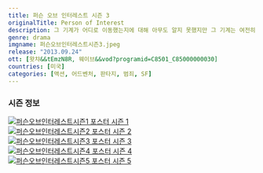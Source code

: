 ```yaml
---
title: 퍼슨 오브 인터레스트 시즌 3
originalTitle: Person of Interest
description: 그 기계가 어디로 이동했는지에 대해 아무도 알지 못했지만 그 기계는 여전히 핀치와 리스 단체, 그리고 그들의 새로운 파트너 루트와 연관이 되어 있었다. 아직 보호 시설에 있는 루트가 생각하기에 멍청해 보이는, 그리고 전화기를 포함한 그 어떤 기계 장치도 허락해주지 않는 그녀의 정신과 의사와 대면하는데 단기적인 문제를 가지고 있었다. HR의 잘못된 총격 사건으로 인해 순찰대로 강등당한 카터는 그녀만의 주요한 안건을 가지고 있었다. 또한 그녀는 이러한 것을 리스나 핀치에게 말하지 않았는데...
genre: drama
imgname: 퍼슨오브인터레스트시즌3.jpeg
release: "2013.09.24"
ott: [왓챠&&tEmzN8R, 웨이브&&vod?programid=C8501_C85000000030]
countries: [미국]
categories: [액션, 어드벤처, 판타지, 범죄, SF]
---
```


### 시즌 정보

<div class="season-list">
<div class="item">
<a href="/drama/퍼슨오브인터레스트시즌1" >
<img src="/poster/퍼슨오브인터레스트시즌1.jpeg" alt="퍼슨오브인터레스트시즌1 포스터 ">
시즌 1</a>
</div>

<div class="item">
<a href="/drama/퍼슨오브인터레스트시즌2" >
<img src="/poster/퍼슨오브인터레스트시즌2.jpeg" alt="퍼슨오브인터레스트시즌2 포스터 ">
시즌 2</a>
</div>

<div class="item">
<a href="/drama/퍼슨오브인터레스트시즌3" >
<img src="/poster/퍼슨오브인터레스트시즌3.jpeg" alt="퍼슨오브인터레스트시즌3 포스터 ">
시즌 3</a>
</div>

<div class="item">
<a href="/drama/퍼슨오브인터레스트시즌4" >
<img src="/poster/퍼슨오브인터레스트시즌4.jpeg" alt="퍼슨오브인터레스트시즌4 포스터 ">
시즌 4</a>
</div>

<div class="item">
<a href="/drama/퍼슨오브인터레스트시즌5" >
<img src="/poster/퍼슨오브인터레스트시즌5.jpeg" alt="퍼슨오브인터레스트시즌5 포스터 ">
시즌 5</a>
</div>
</div>
